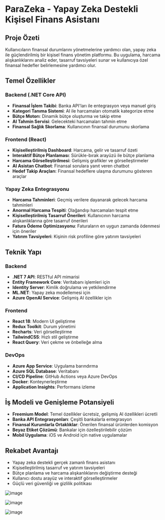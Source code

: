 # ParaZeka - Yapay Zeka Destekli Kişisel Finans Asistanı

## Proje Özeti
Kullanıcıların finansal durumlarını yönetmelerine yardımcı olan, yapay zeka ile güçlendirilmiş bir kişisel finans yönetim platformu. Bu uygulama, harcama alışkanlıklarını analiz eder, tasarruf tavsiyeleri sunar ve kullanıcıya özel finansal hedefler belirlemesine yardımcı olur.

## Temel Özellikler

### Backend (.NET Core API)
- **Finansal İşlem Takibi**: Banka API'ları ile entegrasyon veya manuel giriş
- **Kategori Tanıma Sistemi**: AI ile harcamaları otomatik kategorize etme
- **Bütçe Motorı**: Dinamik bütçe oluşturma ve takip etme
- **AI Tahmin Servisi**: Gelecekteki harcamaları tahmin etme
- **Finansal Sağlık Skorlama**: Kullanıcının finansal durumunu skorlama

### Frontend (React)
- **Kişiselleştirilmiş Dashboard**: Harcama, gelir ve tasarruf özeti
- **Interaktif Bütçe Planlaması**: Sürükle-bırak arayüzü ile bütçe planlama
- **Harcama Görselleştirilmesi**: Gelişmiş grafikler ve görselleştirmeler
- **AI Asistan Chatbot**: Finansal sorulara yanıt veren chatbot
- **Hedef Takip Araçları**: Finansal hedeflere ulaşma durumunu gösteren araçlar

### Yapay Zeka Entegrasyonu
- **Harcama Tahminleri**: Geçmiş verilere dayanarak gelecek harcama tahminleri
- **Anormal Harcama Tespiti**: Olağandışı harcamaları tespit etme
- **Kişiselleştirilmiş Tasarruf Önerileri**: Kullanıcının harcama alışkanlıklarına göre tasarruf önerileri
- **Fatura Ödeme Optimizasyonu**: Faturaların en uygun zamanda ödenmesi için öneriler
- **Yatırım Tavsiyeleri**: Kişinin risk profiline göre yatırım tavsiyeleri

## Teknik Yapı

### Backend
- **.NET 7 API**: RESTful API mimarisi
- **Entity Framework Core**: Veritabanı işlemleri için
- **Identity Server**: Kimlik doğrulama ve yetkilendirme
- **ML.NET**: Yapay zeka modellemesi için
- **Azure OpenAI Service**: Gelişmiş AI özellikler için

### Frontend
- **React 18**: Modern UI geliştirme
- **Redux Toolkit**: Durum yönetimi
- **Recharts**: Veri görselleştirme
- **TailwindCSS**: Hızlı stil geliştirme
- **React Query**: Veri çekme ve önbelleğe alma

### DevOps
- **Azure App Service**: Uygulama barındırma
- **Azure SQL Database**: Veritabanı
- **CI/CD Pipeline**: GitHub Actions veya Azure DevOps
- **Docker**: Konteynerleştirme
- **Application Insights**: Performans izleme

## İş Modeli ve Genişleme Potansiyeli
- **Freemium Model**: Temel özellikler ücretsiz, gelişmiş AI özellikleri ücretli
- **Banka API Entegrasyonları**: Çeşitli bankalarla entegrasyon
- **Finansal Kurumlarla Ortaklıklar**: Önerilen finansal ürünlerden komisyon
- **Beyaz Etiket Çözümü**: Bankalar için özelleştirilebilir çözüm
- **Mobil Uygulama**: iOS ve Android için native uygulamalar

## Rekabet Avantajı
- Yapay zeka destekli gerçek zamanlı finans asistanı
- Kişiselleştirilmiş tasarruf ve yatırım tavsiyeleri
- Bütçe planlama ve harcama alışkanlıklarını değiştirme desteği
- Kullanıcı dostu arayüz ve interaktif görselleştirmeler
- Güçlü veri güvenliği ve gizlilik politikası

![image](https://github.com/user-attachments/assets/f3f976c7-fa65-46fc-9079-9775e97d4999)

![image](https://github.com/user-attachments/assets/43d293aa-c1d0-4592-9d30-d26005435ea2)

![image](https://github.com/user-attachments/assets/dc4fa8de-6e52-4e6b-bf96-4406dfc40adf)



